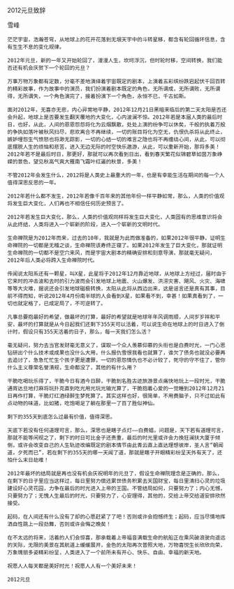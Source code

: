 2012元旦致辞

雪峰


    茫茫宇宙，浩瀚苍穹，从地球上的花开花落到无垠天宇中的斗转星移，都含有轮回循环信息，含有生生不息的变化规律。

    2012年元旦，新的一年又开始轮回了，漫漫人生，坎坷浮沉，但时轮时移，空间转换，我们能否还有机会庆贺下一个轮回的元旦？

    万事万物万象都有定数，分毫不差地演绎着宇宙既定的剧本，上演着五彩缤纷跌宕起伏千回百转的精彩故事，作为故事中的演员，我们扮演着剧本既定的角色，无所谓成，无所谓败，无所谓得，无所谓失，一个角色演完了，接着扮演下一个角色，永恒不已，千古如斯。

    面对2012年，无喜亦无悲，内心异常地平静，2012年12月21日黑暗来临后的第二天太阳是否还会升起，地球上是否要发生翻天覆地的大变化，心内波澜不惊。2012年若是本届人类的最后时日，也好，从此，人间的恩恩怨怨将化为云烟飘散，处处上演的纷争可以休矣，千般的执着万般的争执如落叶被秋风扫尽，悲欢离合不再继续，一切的账目将化为空无，仇恨仇杀将从此终止，嫉妒埋怨生气愤怒也将渺无踪影，一切的心结一切的难言之隐也将不再缠绕心间，从此，可以彻底摆脱人生的烦恼和悲苦，进入无边无际的时空快乐遨游，从此，可以重新开始，那将多美！2012年若不是最后时日，那更好，那就可以再次看到日出，看到春天繁花似锦碧草如茵万象峥嵘的景色，望见秋高气爽大雁南飞霜叶红遍的秋景，多美！

    不管2012年会发生什么，2012将是人类史上最重大的一年，也是有幸能生活在期间的每一个人值得深思反思的一年。

    2012年若什么都不发生，2012年若像千百年来的其他年份一样平静如常，那么，人类的价值观将发生巨大变化，人们再也不相信任何历史预言了。

    2012年若发生巨大变化，那么，人类的价值观同样将发生巨大变化，人类固有的思维意识将会从此终结，人类将进入一个崭新的阶段，进入一个崭新的文明时代。

    生命禅院是为2012年而来，过去的10年，我就是为此而做准备的，如果2012年很平静，证明生命禅院的一切都是无稽之谈，生命禅院该寿终正寝了。如果2012年发生了巨大变化，那就证明生命禅院的一切都不是空穴来风，而是宇宙大剧本的精确安排和刻意导演，那就毫无疑问，2012年后人类必将跨入生命禅院时代。

    传闻说太阳系还有一颗星，叫X星，此星将于2012年12月靠近地球，从地球上方经过，届时由于它来时的冲击波和去时的引力波而会引发地球上地震、火山爆发、洪涝灾害、飓风、火灾、海啸等等大灾难，据说还会引发地球磁极转换，太阳从此将从西边出来，这是谣言还是真有其事，目前不得而知，听说2012年4月份南半球的人会看到X星，如果看不到，幸甚！如果真看到了，一切也就定格了，已成定局了，不可逆转了。

    凡事总要抱最好的希望，做最坏的打算，最好的希望就是地球年年风调雨顺，人间岁岁祥和平安，最坏的打算就是从今日起我们还剩下355天可以活着，可以说生命在地球上的时日进入了倒计时，假设只有355天活着的日子，那么，每一天我们怎么活？

    毫无疑问，努力去当官发财毫无意义了，谋取一个众人羡慕仰慕的头衔也是白费时光，一门心思钻研出个什么技术或成果也没什么大用，什么报仇雪恨我看也就算了，谁欠了债务也就没必要再去追讨了，急急忙忙生个孩子更是遭罪，一切的恩怨情仇也不必计较了，死守的守不住了，管你什么主义尊荣名誉清规，生命都没了，其他的有什么用？

    干脆吃喝玩乐得了，干脆今日有酒今日醉，干脆到名胜古迹旅游景点痛快地玩上一段时光，干脆通宵达旦地打麻将玩扑克直到吃光用光玩光输光算了，干脆抱着心爱的一觉睡到2012年12月21日再作打算，干脆灯红酒绿醉生梦死算了。其实这样也好，很简单，不用费脑子，只不过如此有点动物的味道，比如猪，吃饱喝足了躺在那里一了百了胜似神仙。

    剩下的355天到底怎么过最有价值，值得深思。

    天底下若没有任何道理可言，那么，深思也是瞎子点灯——白费蜡，问题是，天下若有道理可言，那就不能等闲视之了，剩下的时日可比金子还贵重，最后的时光里或许会力挽狂澜扶大厦于倾倒，或许会改变自己的人生轨迹改编既定的剧本情节由此青云直上直达理想彼岸，圣人言“朝闻道，夕死而已”，若在剩下的355天的哪一天闻了道，那就是瞎子开眼精彩纷呈天外有天了，还怕什么末日劫难！

    2012年最坏的结局就是再也没有机会庆祝明年的元旦了，假设生命禅院理念是正确的，那么，在剩下的日子里应当这样过，每日里努力偿还累世债务积累去天国财宝，每日里清扫心灵的垃圾建设好心灵花园，力争在最后的时光进入上帝的王国。不管结局如何，只要努力了；内心无憾，只要努力了；无愧人生最后的时光，只要努力了，心安理得，其他的，交给上帝交给道安排欣然接受。

    起码，在人间还有什么没有了却的心愿赶紧了了吧！否则或许会抱憾终生；起码，应当尽情地挥洒自性跳上一段劲舞，否则或许会悔之晚矣！

    在不太远的将来，活着的人们会惊喜，那承载着上帝福音满载生命的航船正在乘风破浪驶向遥远的天际，无限的美景在其航道上缓缓展开，金色的太阳再次普照大地，万物喜悦生长欣欣向荣，万象瑰丽多姿精彩纷呈，人类进入了一个前所未有开心、快乐、自由、幸福的新天地。

    祝愿人人每天都是美好时光！祝愿人人有一个美好未来！

    2012元旦



